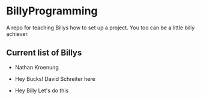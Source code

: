 # BillyProgramming
A repo for teaching Billys how to set up a project.
You too can be a little billy achiever.

## Current list of Billys

- Nathan Kroenung

- Hey Bucks! David Schreiter here 
                                  
- Hey Billy Let's do this

                                 
